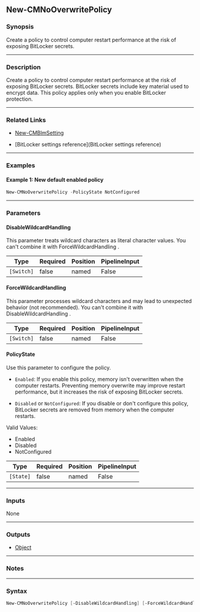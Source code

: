 New-CMNoOverwritePolicy
-----------------------




### Synopsis
Create a policy to control computer restart performance at the risk of exposing BitLocker secrets.



---


### Description

Create a policy to control computer restart performance at the risk of exposing BitLocker secrets. BitLocker secrets include key material used to encrypt data. This policy applies only when you enable BitLocker protection.



---


### Related Links
* [New-CMBlmSetting](New-CMBlmSetting)



* [BitLocker settings reference](BitLocker settings reference)





---


### Examples
#### Example 1: New default enabled policy
```PowerShell
New-CMNoOverwritePolicy -PolicyState NotConfigured
```



---


### Parameters
#### **DisableWildcardHandling**

This parameter treats wildcard characters as literal character values. You can't combine it with ForceWildcardHandling .






|Type      |Required|Position|PipelineInput|
|----------|--------|--------|-------------|
|`[Switch]`|false   |named   |False        |



#### **ForceWildcardHandling**

This parameter processes wildcard characters and may lead to unexpected behavior (not recommended). You can't combine it with DisableWildcardHandling .






|Type      |Required|Position|PipelineInput|
|----------|--------|--------|-------------|
|`[Switch]`|false   |named   |False        |



#### **PolicyState**

Use this parameter to configure the policy.


* `Enabled`: If you enable this policy, memory isn't overwritten when the computer restarts. Preventing memory overwrite may improve restart performance, but it increases the risk of exposing BitLocker secrets.


* `Disabled` or `NotConfigured`: If you disable or don't configure this policy, BitLocker secrets are removed from memory when the computer restarts.



Valid Values:

* Enabled
* Disabled
* NotConfigured






|Type     |Required|Position|PipelineInput|
|---------|--------|--------|-------------|
|`[State]`|false   |named   |False        |





---


### Inputs
None





---


### Outputs
* [Object](https://learn.microsoft.com/en-us/dotnet/api/System.Object)






---


### Notes




---


### Syntax
```PowerShell
New-CMNoOverwritePolicy [-DisableWildcardHandling] [-ForceWildcardHandling] [-PolicyState {Enabled | Disabled | NotConfigured}] [<CommonParameters>]
```
